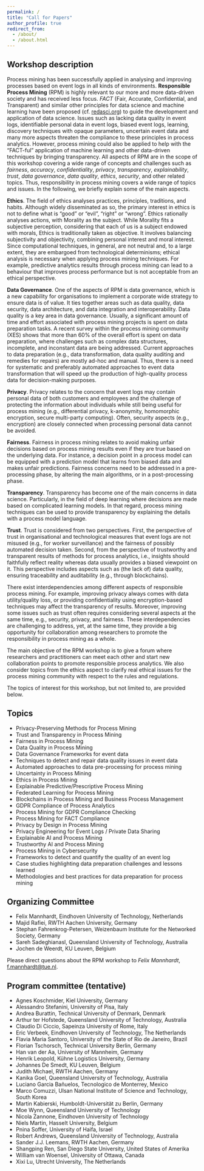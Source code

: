 ```yaml
---
permalink: /
title: "Call for Papers"
author_profile: true
redirect_from: 
  - /about/
  - /about.html
---
```


## Workshop description

Process mining has been successfully applied in analysing and improving processes based on event logs in all kinds of environments. **Responsible Process Mining** (RPM) is highly relevant to our more and more data-driven society and has received less focus. *FACT* (Fair, Accurate, Confidential, and Transparent) and similar other principles for data science and machine learning have been proposed (cf. [redasci.org](https://redasci.org)) to guide the development and application of data science. Issues such as lacking data quality in event logs, identifiable personal data in event logs, biased event logs, learning, discovery techniques with opaque parameters, uncertain event data and many more aspects threaten the compliance to these principles in process analytics. However, process mining could also be applied to help with the “FACT-ful” application of machine learning and other data-driven techniques by bringing transparency. All aspects of RPM are in the scope of this workshop covering a wide range of concepts and challenges such as *fairness*, *accuracy*, *confidentiality*, *privacy*, *transparency*, *explainability*, *trust*, *data governance*, *data quality*, *ethics*, *security*, and other related topics. Thus, responsibility in process mining covers a wide range of topics and issues. In the following, we briefly explain some of the main aspects.

**Ethics**. The field of ethics analyses practices, principles, traditions, and habits. Although widely disseminated as so, the primary interest in ethics is not to define what is “good” or “evil”, “right” or “wrong”. Ethics rationally analyses actions, with Morality as the subject. While Morality fits a subjective perception, considering that each of us is a subject endowed with morals, Ethics is traditionally taken as objective. It involves balancing subjectivity and objectivity, combining personal interest and moral interest. Since computational techniques, in general, are not neutral and, to a large extent, they are embargoed from technological determinisms; ethical analysis is necessary when applying process mining techniques. For example, predictive analytics results through process mining can lead to a behaviour that improves process performance but is not acceptable from an ethical perspective.

**Data Governance**. One of the aspects of RPM is data governance, which is a new capability for organisations to implement a corporate wide strategy to ensure data is of value. It ties together areas such as data quality, data security, data architecture, and data integration and interoperability. Data quality is a key area in data governance. Usually, a significant amount of time and effort associated with process mining projects is spent on data preparation tasks. A recent survey within the process mining community (XES) shows that more than 60% of the overall effort is spent on data preparation, where challenges such as complex data structures, incomplete, and inconstant data are being addressed. Current approaches to data preparation (e.g., data transformation, data quality auditing and remedies for repairs) are mostly ad-hoc and manual. Thus, there is a need for systematic and preferably automated approaches to event data transformation that will speed up the production of high-quality process data for decision-making purposes.

**Privacy**. Privacy relates to the concern that event logs may contain personal data of both customers and employees and the challenge of protecting the information about individuals while still being useful for process mining (e.g., differential privacy, k-anonymity, homomorphic encryption, secure multi-party computing). Often, security aspects (e.g., encryption) are closely connected when processing personal data cannot be avoided. 

**Fairness**. Fairness in process mining relates to avoid making unfair decisions based on process mining results even if they are true based on the underlying data. For instance, a decision point in a process model can be equipped with a prediction model that learns from biased data and makes unfair predictions. Fairness concerns need to be addressed in a pre-processing phase, by altering the main algorithms, or in a post-processing phase. 

**Transparency**. Transparency has become one of the main concerns in data science. Particularly, in the field of deep learning where decisions are made based on complicated learning models. In that regard, process mining techniques can be used to provide transparency by explaining the details with a process model language. 

**Trust**. Trust is considered from two perspectives. First, the perspective of trust in organisational and technological measures that event logs are not misused (e.g., for worker surveillance) and the fairness of possibly automated decision taken. Second, from the perspective of trustworthy and transparent results of methods for process analytics, i.e., insights should faithfully reflect reality whereas data usually provides a biased viewpoint on it. This perspective includes aspects such as (the lack of) data quality, ensuring traceability and auditability (e.g., through blockchains). 

There exist interdependencies among different aspects of responsible process mining. For example, improving privacy always comes with data utility/quality loss, or providing confidentiality using encryption-based techniques may affect the transparency of results. Moreover, improving some issues such as trust often requires considering several aspects at the same time, e.g., security, privacy, and fairness. These interdependencies are challenging to address, yet, at the same time, they provide a big opportunity for collaboration among researchers to promote the responsibility in process mining as a whole. 

The main objective of the RPM workshop is to give a forum where researchers and practitioners can meet each other and start new collaboration points to promote responsible process analytics. We also consider topics from the ethics aspect to clarify real ethical issues for the process mining community with respect to the rules and regulations.  

The topics of interest for this workshop, but not limited to, are provided below.

## Topics

*	Privacy-Preserving Methods for Process Mining
*	Trust and Transparency in Process Mining 
*	Fairness in Process Mining
*	Data Quality in Process Mining
*	Data Governance Frameworks for event data	
*	Techniques to detect and repair data quality issues in event data 
*	Automated approaches to data pre-processing for process mining
*	Uncertainty in Process Mining
*	Ethics in Process Mining
*	Explainable Predictive/Prescriptive Process Mining
*	Federated Learning for Process Mining 
*	Blockchains in Process Mining and Business Process Management
*	GDPR Compliance of Process Analytics 
*	Process Mining for GDPR Compliance Checking
*	Process Mining for FACT Compliance
*	Privacy by Design in Process Mining
*	Privacy Engineering for Event Logs / Private Data Sharing
*	Explainable AI and Process Mining
*	Trustworthy AI and Process Mining
*	Process Mining in Cybersecurity
*	Frameworks to detect and quantify the quality of an event log 
*	Case studies highlighting data preparation challenges and lessons learned
*	Methodologies and best practices for data preparation for process mining

## Organizing Committee
*	Felix Mannhardt, Eindhoven University of Technology, Netherlands
*	Majid Rafiei, RWTH Aachen University, Germany
*	Stephan Fahrenkrog-Petersen, Weizenbaum Institute for the Networked Society, Germany
*	Sareh Sadeghianasl, Queensland University of Technology, Australia
*	Jochen de Weerdt, KU Leuven, Belgium

Please direct questions about the RPM workshop to *Felix Mannhardt*, f.mannhardt@tue.nl.

## Program committee (tentative)

* Agnes Koschmider, Kiel University, Germany
* Alessandro Stefanini, University of Pisa, Italy
*	Andrea Burattin, Technical University of Denmark, Denmark
* Arthur ter Hofstede, Queensland University of Technology, Australia
*	Claudio Di Ciccio, Sapeinza University of Rome, Italy
*	Eric Verbeek, Eindhoven University of Technology, The Netherlands
*	Flavia Maria Santoro, University of the State of Rio de Janeiro, Brazil
* Florian Tschorsch, Technical University Berlin, Germany
*	Han van der Aa, University of Mannheim, Germany
*	Henrik Leopold, Kühne Logistics University, Germany
*	Johannes De Smedt, KU Leuven, Belgium
*	Judith Michael, RWTH Aachen, Germany
*	Kanika Goel, Queensland University of Technology, Australia
*	Luciano Garcia Bañuelos, Tecnologico de Monterrey, Mexico
*	Marco Comuzzi, Ulsan National Institute of Science and Technology, South Korea
*	Martin Kabierski, Humboldt-Universität zu Berlin, Germany
*	Moe Wynn, Queensland University of Technology
*	Nicola Zannone, Eindhoven University of Technology
*	Niels Martin, Hasselt University, Belgium
*	Pnina Soffer, University of Haifa, Israel
*	Robert Andrews, Queensland University of Technology, Australia
*	Sander J.J. Leemans, RWTH Aachen, Germany
*	Shangping Ren, San Diego State University, United States of Amerika
*	William van Woensel, University of Ottawa, Canada
*	Xixi Lu, Utrecht University, The Netherlands

